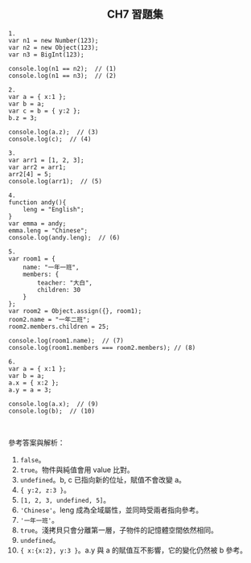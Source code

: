 <h2 align="center">CH7 習題集</h2>

```
1.
var n1 = new Number(123);
var n2 = new Object(123);
var n3 = BigInt(123);

console.log(n1 == n2);  // (1)
console.log(n1 == n3);  // (2)
```
```
2. 
var a = { x:1 };
var b = a;
var c = b = { y:2 };
b.z = 3;

console.log(a.z);  // (3)
console.log(c);  // (4)
```
```
3.
var arr1 = [1, 2, 3];
var arr2 = arr1;
arr2[4] = 5;
console.log(arr1);  // (5)
```
```
4.
function andy(){
    leng = "English";
}
var emma = andy;
emma.leng = "Chinese";
console.log(andy.leng);  // (6)
```
```
5.
var room1 = {
    name: "一年一班",
    members: {
        teacher: "大白",
        children: 30
    }
};
var room2 = Object.assign({}, room1);
room2.name = "一年二班";
room2.members.children = 25;

console.log(room1.name);  // (7)
console.log(room1.members === room2.members); // (8)
```
```
6.
var a = { x:1 };
var b = a;
a.x = { x:2 };
a.y = a = 3;

console.log(a.x);  // (9)
console.log(b);  // (10)
```
<br>

參考答案與解析：
1. `false`。
2. `true`。物件與純值會用 value 比對。
3. `undefined`。b, c 已指向新的位址，賦值不會改變 a。
4. `{ y:2, z:3 }`。
5. `[1, 2, 3, undefined, 5]`。
6. `'Chinese'`。leng 成為全域屬性，並同時受兩者指向參考。
7. `'一年一班'`。
8. `true`。淺拷貝只會分離第一層，子物件的記憶體空間依然相同。
9. `undefined`。
10. `{ x:{x:2}, y:3 }`。a.y 與 a 的賦值互不影響，它的變化仍然被 b 參考。
